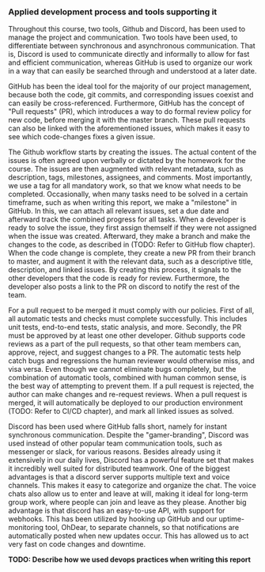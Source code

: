 ### Applied development process and tools supporting it

Throughout this course, two tools, Github and Discord, has been used to manage the project and communication.
Two tools have been used, to differentiate between synchronous and asynchronous communication.
That is, Discord is used to communicate directly and informally to allow for fast and efficient communication,
whereas GitHub is used to organize our work in a way that can easily be searched through and understood at a later date.

GitHub has been the ideal tool for the majority of our project management, because both the code, git commits, and corresponding issues coexist and can easily be cross-referenced.
Furthermore, GitHub has the concept of "Pull requests" (PR), which introduces a way to do formal review policy for new code, before merging it with the master branch.
These pull requests can also be linked with the aforementioned issues, which makes it easy to see which code-changes fixes a given issue.

The Github workflow starts by creating the issues. The actual content of the issues is often agreed upon verbally or dictated by the homework for the course. The issues are then augmented with relevant metadata, such as description, tags, milestones, assignees, and comments. Most importantly, we use a tag for all mandatory work, so that we know what needs to be completed.
Occasionally, when many tasks need to be solved in a certain timeframe, such as when writing this report, we make a "milestone" in GitHub.
In this, we can attach all relevant issues, set a due date and afterward track the combined progress for all tasks.
When a developer is ready to solve the issue, they first assign themself if they were not assigned when the issue was created. Afterward, they make a branch and make the changes to the code, as described in (TODO: Refer to GitHub flow chapter). When the code change is complete, they create a new PR from their branch to master, and augment it with the relevant data, such as a descriptive title, description, and linked issues. By creating this process, it signals to the other developers that the code is ready for review. Furthermore, the developer also posts a link to the PR on discord to notify the rest of the team.

For a pull request to be merged it must comply with our policies.
First of all, all automatic tests and checks must complete successfully. This includes unit tests, end-to-end tests, static analysis, and more.
Secondly, the PR must be approved by at least one other developer. Github supports code reviews as a part of the pull requests, so that other team members can, approve, reject, and suggest changes to a PR.
The automatic tests help catch bugs and regressions the human reviewer would otherwise miss, and visa versa.
Even though we cannot eliminate bugs completely, but the combination of automatic tools, combined with human common sense, is the best way of attempting to prevent them.
If a pull request is rejected, the author can make changes and re-request reviews.
When a pull request is merged, it will automatically be deployed to our production environment (TODO: Refer to CI/CD chapter), and mark all linked issues as solved.

Discord has been used where GitHub falls short, namely for instant synchronous communication.
Despite the "gamer-branding", Discord was used instead of other popular team communication tools, such as messenger or slack, for various reasons.
Besides already using it extensively in our daily lives, Discord has a powerful feature set that makes it incredibly well suited for distributed teamwork.
One of the biggest advantages is that a discord server supports multiple text and voice channels.
This makes it easy to categorize and organize the chat. The voice chats also allow us to enter and leave at will, making it ideal for long-term group work, where people can join and leave as they please.
Another big advantage is that discord has an easy-to-use API, with support for webhooks. This has been utilized by hooking up GitHub and our uptime-monitoring tool, OhDear, to separate channels, so that notifications are automatically posted when new updates occur. This has allowed us to act very fast on code changes and downtime.

**TODO: Describe how we used devops practices when writing this report**
